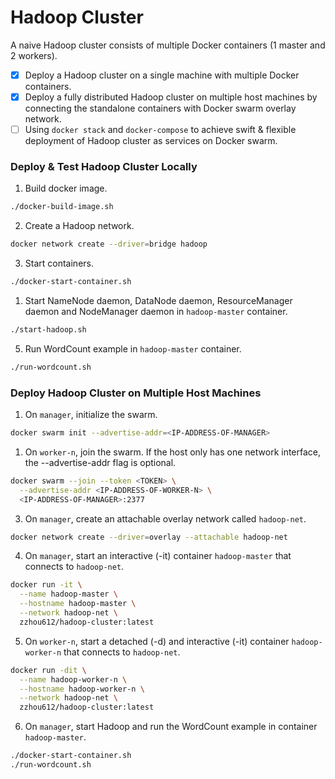 # Hadoop Cluster
A naive Hadoop cluster consists of multiple Docker containers (1 master and 2 workers).

- [x] Deploy a Hadoop cluster on a single machine with multiple Docker containers.
- [x] Deploy a fully distributed Hadoop cluster on multiple host machines by connecting the standalone containers with Docker swarm overlay network.
- [ ] Using `docker stack` and `docker-compose` to achieve swift & flexible deployment of Hadoop cluster as services on Docker swarm.

### Deploy & Test Hadoop Cluster Locally

1. Build docker image.
```bash
./docker-build-image.sh
```
2. Create a Hadoop network.
```bash
docker network create --driver=bridge hadoop
```
3. Start containers. 
```bash
./docker-start-container.sh
```
1. Start NameNode daemon, DataNode daemon, ResourceManager daemon and NodeManager daemon in `hadoop-master` container.
```bash
./start-hadoop.sh
```
5. Run WordCount example in `hadoop-master` container.
```bash
./run-wordcount.sh
```

### Deploy Hadoop Cluster on Multiple Host Machines
1. On `manager`, initialize the swarm.
```bash
docker swarm init --advertise-addr=<IP-ADDRESS-OF-MANAGER>
```

1. On `worker-n`, join the swarm. If the host only has one network interface, the --advertise-addr flag is optional.
```bash
docker swarm --join --token <TOKEN> \
  --advertise-addr <IP-ADDRESS-OF-WORKER-N> \
  <IP-ADDRESS-OF-MANAGER>:2377
```

3. On `manager`, create an attachable overlay network called `hadoop-net`.
```bash
docker network create --driver=overlay --attachable hadoop-net
```

4. On `manager`, start an interactive (-it) container `hadoop-master` that connects to `hadoop-net`.
```bash
docker run -it \
  --name hadoop-master \
  --hostname hadoop-master \
  --network hadoop-net \
  zzhou612/hadoop-cluster:latest
```

5. On `worker-n`, start a detached (-d) and interactive (-it) container `hadoop-worker-n` that connects to `hadoop-net`.
```bash
docker run -dit \
  --name hadoop-worker-n \
  --hostname hadoop-worker-n \
  --network hadoop-net \
  zzhou612/hadoop-cluster:latest
```

6. On `manager`, start Hadoop and run the WordCount example in container `hadoop-master`.
```bash
./docker-start-container.sh
./run-wordcount.sh
```